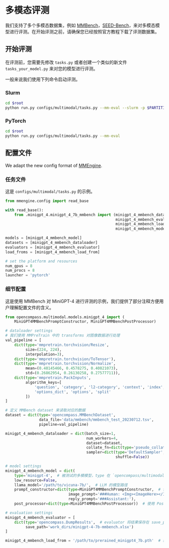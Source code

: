 # 多模态评测

我们支持了多个多模态数据集，例如 [MMBench](https://opencompass.org.cn/MMBench)，[SEED-Bench](https://github.com/AILab-CVC/SEED-Bench)，来对多模态模型进行评测。在开始评测之前，请确保您已经按照官方教程下载了评测数据集。

## 开始评测

在评测前，您需要先修改 `tasks.py` 或者创建一个类似的新文件 `tasks_your_model.py` 来对您的模型进行评测。

一般来说我们使用下列命令启动评测。

### Slurm

```sh
cd $root
python run.py configs/multimodal/tasks.py --mm-eval --slurm -p $PARTITION
```

### PyTorch

```sh
cd $root
python run.py configs/multimodal/tasks.py --mm-eval
```

## 配置文件

We adapt the new config format of [MMEngine](https://mmengine.readthedocs.io/en/latest/advanced_tutorials/config.html#a-pure-python-style-configuration-file-beta).

### 任务文件

这是 `configs/multimodal/tasks.py` 的示例。

```python
from mmengine.config import read_base

with read_base():
    from .minigpt_4.minigpt_4_7b_mmbench import (minigpt_4_mmbench_dataloader,
                                                 minigpt_4_mmbench_evaluator,
                                                 minigpt_4_mmbench_load_from,
                                                 minigpt_4_mmbench_model)

models = [minigpt_4_mmbench_model]
datasets = [minigpt_4_mmbench_dataloader]
evaluators = [minigpt_4_mmbench_evaluator]
load_froms = [minigpt_4_mmbench_load_from]

# set the platform and resources
num_gpus = 8
num_procs = 8
launcher = 'pytorch'
```

### 细节配置

这是使用 MMBench 对 MiniGPT-4 进行评测的示例，我们提供了部分注释方便用户理解配置文件的含义。

```python
from opencompass.multimodal.models.minigpt_4 import (
    MiniGPT4MMBenchPromptConstructor, MiniGPT4MMBenchPostProcessor)

# dataloader settings
# 我们使用 MMPreTrain 中的 transforms 对图像数据进行处理
val_pipeline = [
    dict(type='mmpretrain.torchvision/Resize',
         size=(224, 224),
         interpolation=3),
    dict(type='mmpretrain.torchvision/ToTensor'),
    dict(type='mmpretrain.torchvision/Normalize',
         mean=(0.48145466, 0.4578275, 0.40821073),
         std=(0.26862954, 0.26130258, 0.27577711)),
    dict(type='mmpretrain.PackInputs',
         algorithm_keys=[
             'question', 'category', 'l2-category', 'context', 'index',
             'options_dict', 'options', 'split'
         ])
]

# 定义 MMBench dataset 来读取对应的数据
dataset = dict(type='opencompass.MMBenchDataset',
               data_file='data/mmbench/mmbench_test_20230712.tsv',
               pipeline=val_pipeline)

minigpt_4_mmbench_dataloader = dict(batch_size=1,
                                    num_workers=4,
                                    dataset=dataset,
                                    collate_fn=dict(type='pseudo_collate'),
                                    sampler=dict(type='DefaultSampler',
                                                 shuffle=False))

# model settings
minigpt_4_mmbench_model = dict(
    type='minigpt-4',  # 被测试的多模模型，type 在 `opencompass/multimodal/models/minigpt_4.py` 的 `@MM_MODELS.register_module('minigpt-4')` 中有定义
    low_resource=False,
    llama_model='/path/to/vicuna-7b/',  # LLM 的模型路径
    prompt_constructor=dict(type=MiniGPT4MMBenchPromptConstructor,  # 使用 PromptConstructor 来构建 LLM 的输入 prompt
                            image_prompt='###Human: <Img><ImageHere></Img>',
                            reply_prompt='###Assistant:'),
    post_processor=dict(type=MiniGPT4MMBenchPostProcessor))  # 使用 PostProcessor 来处理模型输出，使其符合输出格式的要求

# evaluation settings
minigpt_4_mmbench_evaluator = [
    dict(type='opencompass.DumpResults',  # evaluator 将结果保存在 save_path，代码在 `opencompass/metrics/dump_results.py`
         save_path='work_dirs/minigpt-4-7b-mmbench.xlsx')
]

minigpt_4_mmbench_load_from = '/path/to/prerained_minigpt4_7b.pth'  # 线性层的模型路径（MiniGPT-4 中 Q-Former 和 LLM 之间的线性投影层）
```
